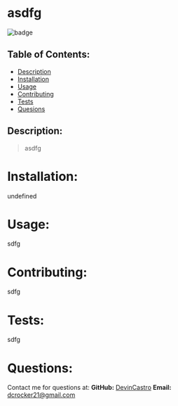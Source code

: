 

# asdfg
![badge](https://img.shields.io/badge/license-MIT-blue.svg)

## Table of Contents:
* [Description](#description)
* [Installation](#installation)
* [Usage](#usage)
* [Contributing](#contribution)
* [Tests](#tests)
* [Quesions](#questions)


## Description:
> asdfg

# Installation:
undefined

# Usage:
sdfg

# Contributing:
sdfg

# Tests:
sdfg

# Questions:
Contact me for questions at:
**GitHub:**
[DevinCastro](https://github.com/DevinCastro)
**Email:**
dcrocker21@gmail.com
